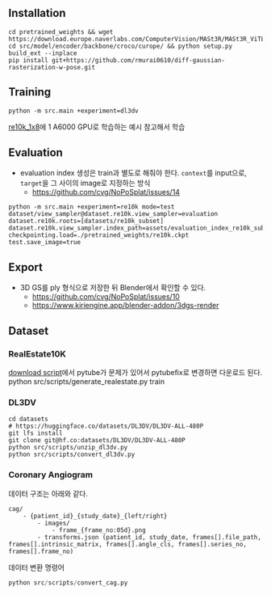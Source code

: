 ## Installation
```
cd pretrained_weights && wget https://download.europe.naverlabs.com/ComputerVision/MASt3R/MASt3R_ViTLarge_BaseDecoder_512_catmlpdpt_metric.pth
cd src/model/encoder/backbone/croco/curope/ && python setup.py build_ext --inplace
pip install git+https://github.com/rmurai0610/diff-gaussian-rasterization-w-pose.git
```

## Training
```
python -m src.main +experiment=dl3dv
```
[re10k_1x8](config/experiment/re10k_1x8.yaml)에 1 A6000 GPU로 학습하는 예시 참고해서 학습

## Evaluation
- evaluation index 생성은 train과 별도로 해줘야 한다. `context`를 input으로, `target`을 그 사이의 image로 지정하는 방식
    - https://github.com/cvg/NoPoSplat/issues/14

```
python -m src.main +experiment=re10k mode=test dataset/view_sampler@dataset.re10k.view_sampler=evaluation dataset.re10k.roots=[datasets/re10k_subset] dataset.re10k.view_sampler.index_path=assets/evaluation_index_re10k_subset.json checkpointing.load=./pretrained_weights/re10k.ckpt test.save_image=true
```

## Export
- 3D GS를 ply 형식으로 저장한 뒤 Blender에서 확인할 수 있다. 
    - https://github.com/cvg/NoPoSplat/issues/10
    - https://www.kiriengine.app/blender-addon/3dgs-render

## Dataset

### RealEstate10K
[download script](https://github.com/yilundu/cross_attention_renderer/tree/master/data_download)에서 pytube가 문제가 있어서 pytubefix로 변경하면 다운로드 된다. 
python src/scripts/generate_realestate.py train

### DL3DV
```
cd datasets
# https://huggingface.co/datasets/DL3DV/DL3DV-ALL-480P 
git lfs install
git clone git@hf.co:datasets/DL3DV/DL3DV-ALL-480P
python src/scripts/unzip_dl3dv.py
python src/scripts/convert_dl3dv.py
```

### Coronary Angiogram
데이터 구조는 아래와 같다. 
```
cag/
    - {patient_id}_{study_date}_{left/right}
        - images/
            - frame_{frame_no:05d}.png
        - transforms.json (patient_id, study_date, frames[].file_path, frames[].intrinsic_matrix, frames[].angle_cls, frames[].series_no, frames[].frame_no)
```

데이터 변환 명령어
```python
python src/scripts/convert_cag.py
```

